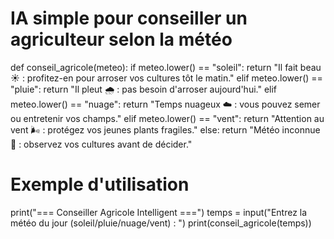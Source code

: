 # IA simple pour conseiller un agriculteur selon la météo

def conseil_agricole(meteo):
    if meteo.lower() == "soleil":
        return "Il fait beau ☀️ : profitez-en pour arroser vos cultures tôt le matin."
    elif meteo.lower() == "pluie":
        return "Il pleut 🌧️ : pas besoin d'arroser aujourd'hui."
    elif meteo.lower() == "nuage":
        return "Temps nuageux ☁️ : vous pouvez semer ou entretenir vos champs."
    elif meteo.lower() == "vent":
        return "Attention au vent 🌬️ : protégez vos jeunes plants fragiles."
    else:
        return "Météo inconnue 🤔 : observez vos cultures avant de décider."

# Exemple d'utilisation
print("=== Conseiller Agricole Intelligent ===")
temps = input("Entrez la météo du jour (soleil/pluie/nuage/vent) : ")
print(conseil_agricole(temps))
